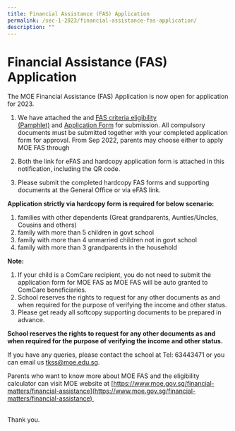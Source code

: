 ```yaml
---
title: Financial Assistance (FAS) Application
permalink: /sec-1-2023/financial-assistance-fas-application/
description: ""
---
```

# Financial Assistance (FAS) Application
The MOE Financial Assistance (FAS) Application is now open for application for 2023.

1.  We have attached the and [FAS criteria eligibility (Pamphlet)](https://tanjongkatongsec.moe.edu.sg/wp-content/uploads/2022/10/MOE-FAS-pamphlet-EL-for-schools.pdf) and [Application Form](https://tanjongkatongsec.moe.edu.sg/wp-content/uploads/2022/10/MOE-FAS-Application-Form-Sep-2022.pdf) for submission. All compulsory documents must be submitted together with your completed application form for approval. From Sep 2022, parents may choose either to apply MOE FAS through

2.  Both the link for eFAS and hardcopy application form is attached in this notification, including the QR code.
3.  Please submit the completed hardcopy FAS forms and supporting documents at the General Office or via eFAS link.

**Application strictly via hardcopy form is required for below scenario:**

1.  families with other dependents (Great grandparents, Aunties/Uncles, Cousins and others)
2.  family with more than 5 children in govt school
3.  family with more than 4 unmarried children not in govt school
4.  family with more than 3 grandparents in the household

**Note:**

1.  If your child is a ComCare recipient, you do not need to submit the application form for MOE FAS as MOE FAS will be auto granted to ComCare beneficiaries.
2.  School reserves the rights to request for any other documents as and when required for the purpose of verifying the income and other status.
3.  Please get ready all softcopy supporting documents to be prepared in advance.

**School reserves the rights to request for any other documents as and when required for the purpose of verifying the income and other status.**

If you have any queries, please contact the school at Tel: 63443471 or you can email us [tkss@moe.edu.sg](mailto:tkss@moe.edu.sg).

Parents who want to know more about MOE FAS and the eligibility calculator can visit MOE website at [https://www.moe.gov.sg/financial-matters/financial-assistance](https://www.moe.gov.sg/financial-matters/financial-assistance)                                                                                          

Thank you.